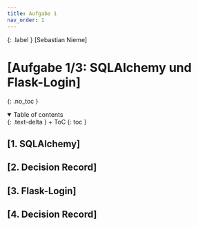```yaml
---
title: Aufgabe 1
nav_order: 1
---
```


{: .label }
[Sebastian Nieme]

# [Aufgabe 1/3: SQLAlchemy und Flask-Login]
{: .no_toc }

<details open markdown="block">
{: .text-delta }
<summary>Table of contents</summary>
+ ToC
{: toc }
</details>

## [1. SQLAlchemy]

## [2. Decision Record]

## [3. Flask-Login]

## [4. Decision Record]
